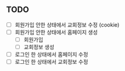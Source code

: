## TODO

- [ ] 회원가입 안한 상태에서 교회정보 수정 (cookie)
- [ ] 회원가입 안한 상태에서 홈페이지 생성
  - [ ] 회원가입
  - [ ] 교회정보 생성
- [ ] 로그인 한 상태에서 홈페이지 수정
- [ ] 로그인 한 상태에서 교회정보 수정
